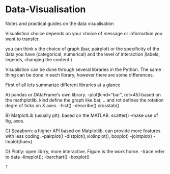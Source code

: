 # Data-Visualisation
Notes and practical guides on the data visualisation

Visualistion choice depends on your choice of message or information you want to transfer. 

you can think s the choice of graph (bar, pairplot) or the specificity of the data you have (categorical, numerical) and the level of interaction (labels, legends, changing the content )

Visualistion can be done through several libraries in the Python. The same thing can be done in each library, however there are some differences.

First of all lets summarize different libraries at a glance

A) pandas or DAtaFrame's own library. -plot(kind="bar", rot=45):based on the mathplotlib. kind define the graph like bar, .. and rot defines the rotation degre of ticks on X axes. -hist() -describe() crosstab()

B) MatplotLib (usually plt): based on the MATLAB. scatter() -make use of fig, axes.

C) Seaaborn: a higher API based on Matplotlib. can provide more features with less coding. -pairplot() -distplot(),violinplot(), boxplot) -jointplot() -lmplot(hue=)

D) Plotly: open librry, more interactive. Figure is the work horse. -trace refer to data -lineplot(); -barchart() -boxplot()

T
